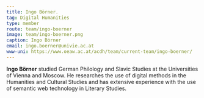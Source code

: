 ```yaml
---
title: Ingo Börner.
tag: Digital Humanities
type: member
route: team/ingo-boerner
image: team/ingo-boerner.png
caption: Ingo Börner
email: ingo.boerner@univie.ac.at
www-uni: https://www.oeaw.ac.at/acdh/team/current-team/ingo-boerner/
---
```


**Ingo Börner** studied German Philology and Slavic Studies at the Universities of Vienna and Moscow. He researches the use of digital methods in the Humanities and Cultural Studies and has extensive experience with the use of semantic web technology in Literary Studies.
<!-- more -->
